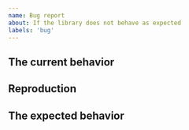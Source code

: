 ```yaml
---
name: Bug report
about: If the library does not behave as expected
labels: 'bug'
---
```


## The current behavior

<!--
  Please provide a clear and concise description of what the bug is. Please
  test using the latest version of the library to make sure your issue has not
  already been fixed.
-->

## Reproduction

<!--
  Please provide a sandbox (e.g. https://codesandbox.io/s/new or
  https://stackblitz.com/), a link to a repository on GitHub, or provide a
  minimal code example that reproduces the problem.
-->

## The expected behavior

<!--
  Please provide a clear and concise description or code.
-->

<!--
Optional:

## Environment

## Possible solution

## Additional context

## Screenshots
-->

